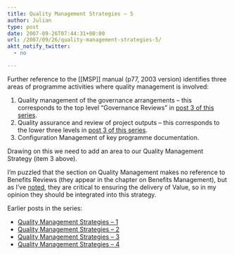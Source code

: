 ```yaml
---
title: Quality Management Strategies – 5
author: Julian
type: post
date: 2007-09-26T07:44:31+00:00
url: /2007/09/26/quality-management-strategies-5/
aktt_notify_twitter:
  - no

---
```

Further reference to the [[MSP]] manual (p77, 2003 version) identifies three areas of programme activities where quality management is involved:

  1. Quality management of the governance arrangements – this corresponds to the top level “Governance Reviews” in [post 3 of this series][1].
  2. Quality assurance and review of project outputs – this corresponds to the lower three levels in [post 3 of this series][1].
  3. Configuration Management of key programme documentation.

Drawing on this we need to add an area to our Quality Management Strategy (item 3 above).

I’m puzzled that the section on Quality Management makes no reference to Benefits Reviews (they appear in the chapter on Benefits Management), but as I’ve [noted][2], they are critical to ensuring the delivery of Value, so in my opinion they should be integrated into this strategy.

Earlier posts in the series:

  * [Quality Management Strategies &#8211; 1][3]
  * [Quality Management Strategies &#8211; 2][4]
  * [Quality Management Strategies &#8211; 3][5]
  * [Quality Management Strategies &#8211; 4][6]

 [1]: https://www.synesthesia.co.uk/blog/archives/2007/09/25/quality-management-strategies-3/
 [2]: https://www.synesthesia.co.uk/blog/archives/2007/09/25/quality-management-strategies-2/
 [3]: https://www.synesthesia.co.uk/blog/archives/2007/09/25/quality-management-strategies-1/ "Permanent Link to Quality Management Strategies - 1"
 [4]: https://www.synesthesia.co.uk/blog/archives/2007/09/25/quality-management-strategies-2/ "Permanent Link to Quality Management Strategies - 2"
 [5]: https://www.synesthesia.co.uk/blog/archives/2007/09/25/quality-management-strategies-3/ "Permanent Link to Quality Management Strategies - 2"
 [6]: https://www.synesthesia.co.uk/blog/archives/2007/09/25/quality-management-strategies-4/ "Permanent Link to Quality Management Strategies - 2"